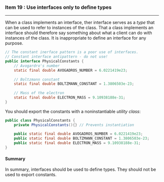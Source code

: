 ### Item 19 : Use interfaces only to define types

----------

When a class implements an interface, ther interface serves as a *type* that can be used to refer to instances of the class. That a class implements an interface should therefore say something about what a client can do with instances of the class. It is inappropriate to define an interface for any purpose.

```java
// The constant inerface pattern is a poor use of interfaces.
// Constant interface antipattern - do not use!
public interface PhysicalConstants {
    // Avogardro's number
    static final double AVOGADROS_NUMBER = 6.0221419e23;
    
    // Boltzmann constant
    static final double BOLTZMANN_CONSTANT = 1.3806503e-23;
    
    // Mass of the electron
    static final double ELECTRON_MASS = 9.10938188e-31;
}
```

You should export the constants with a noninstantiable *utility class*:

```java
public class PhysicalConstants {
    private PhysicalConstants(){} // Prevents instantiation
    
    public static final double AVOGADROS_NUMBER = 6.0221419e23;
    public static final double BOLTZMANN_CONSTANT = 1.3806503e-23;
    public static final double ELECTRON_MASS = 9.10938188e-31;
}
```

#### Summary

In summary, interfaces should be used to define types. They should not be used to export constants.
